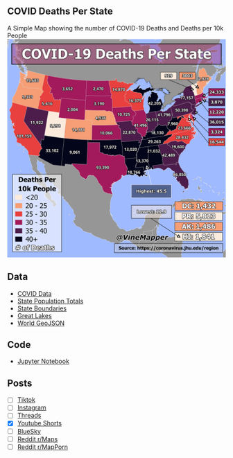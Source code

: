 ## COVID Deaths Per State
A Simple Map showing the number of COVID-19 Deaths and Deaths per 10k People
![Map](COVID_Deaths_Per_State.png)

## Data
* [COVID Data](https://coronavirus.jhu.edu/region)
* [State Population Totals](https://www.census.gov/data/tables/time-series/demo/popest/2020s-state-total.html)
* [State Boundaries](https://www.census.gov/geographies/mapping-files/time-series/geo/carto-boundary-file.html)
* [Great Lakes](https://usicecenter.gov/Products/GreatLakesData)
* [World GeoJSON](https://public.opendatasoft.com/explore/dataset/world-administrative-boundaries/export/?flg=en-us)


## Code
* [Jupyter Notebook](FormatData.ipynb)

## Posts
- [ ] [Tiktok]()
- [ ] [Instagram]()
- [ ] [Threads]()
- [x] [Youtube Shorts](https://youtube.com/shorts/Uoj76iRnGf4)
- [ ] [BlueSky]()
- [ ] [Reddit r/Maps]()
- [ ] [Reddit r/MapPorn]()
